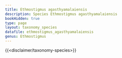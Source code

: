 ```yaml
---
title: Ethmostigmus agasthyamalaiensis
description: Species Ethmostigmus agasthyamalaiensis
bookHidden: true
type: page
layout: taxonomy_species
datafile: ethmostigmus_agasthyamalaiensis
genus: Ethmostigmus
---
```


{{<disclaimer/taxonomy-species>}}